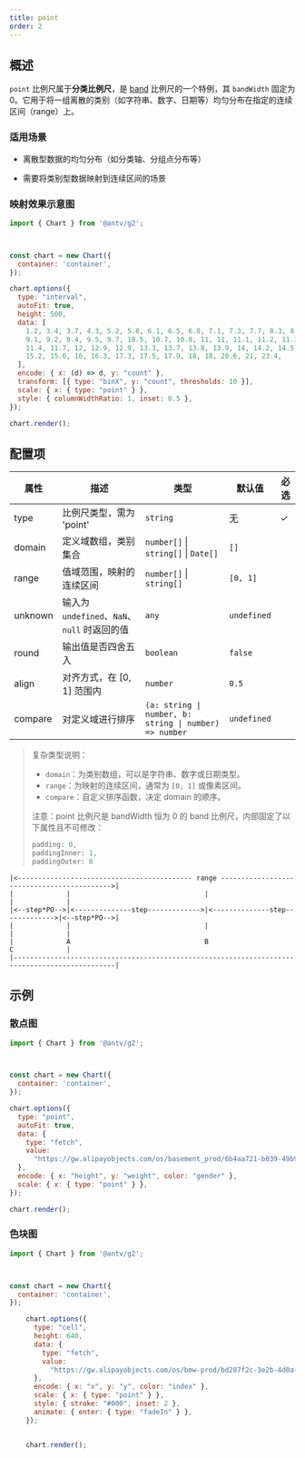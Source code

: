 ```yaml
---
title: point
order: 2
---
```



## 概述

`point` 比例尺属于**分类比例尺**，是 [band](/manual/core/scale/band) 比例尺的一个特例，其 `bandWidth` 固定为 0。它用于将一组离散的类别（如字符串、数字、日期等）均匀分布在指定的连续区间（range）上。



### 适用场景

- 离散型数据的均匀分布（如分类轴、分组点分布等）

- 需要将类别型数据映射到连续区间的场景

### 映射效果示意图




```js | ob { autoMount: true }
import { Chart } from '@antv/g2';



const chart = new Chart({
  container: 'container',
});

chart.options({
  type: "interval",
  autoFit: true,
  height: 500,
  data: [
    1.2, 3.4, 3.7, 4.3, 5.2, 5.8, 6.1, 6.5, 6.8, 7.1, 7.3, 7.7, 8.3, 8.6, 8.8,
    9.1, 9.2, 9.4, 9.5, 9.7, 10.5, 10.7, 10.8, 11, 11, 11.1, 11.2, 11.3, 11.4,
    11.4, 11.7, 12, 12.9, 12.9, 13.3, 13.7, 13.8, 13.9, 14, 14.2, 14.5, 15,
    15.2, 15.6, 16, 16.3, 17.3, 17.5, 17.9, 18, 18, 20.6, 21, 23.4,
  ],
  encode: { x: (d) => d, y: "count" },
  transform: [{ type: "binX", y: "count", thresholds: 10 }],
  scale: { x: { type: "point" } },
  style: { columnWidthRatio: 1, inset: 0.5 },
});

chart.render();
```



## 配置项

| 属性         | 描述                                         | 类型                                              | 默认值         | 必选 |
| ------------ | -------------------------------------------- | ------------------------------------------------- | -------------- | ---- |
| type         | 比例尺类型，需为 'point'                      | `string`                                          | 无             | ✓    |
| domain       | 定义域数组，类别集合                         | `number[]` \| `string[]` \| `Date[]`              | `[]`           |      |
| range        | 值域范围，映射的连续区间                     | `number[]` \| `string[]`                          | `[0, 1]`       |      |
| unknown      | 输入为 `undefined`、`NaN`、`null` 时返回的值 | `any`                                             | `undefined`    |      |
| round        | 输出值是否四舍五入                           | `boolean`                                         | `false`        |      |
| align        | 对齐方式，在 [0, 1] 范围内                   | `number`                                          | `0.5`          |      |
| compare      | 对定义域进行排序                             | `(a: string \| number, b: string \| number) => number` | `undefined` |      |

> 复杂类型说明：
> - `domain`：为类别数组，可以是字符串、数字或日期类型。
> - `range`：为映射的连续区间，通常为 `[0, 1]` 或像素区间。
> - `compare`：自定义排序函数，决定 domain 的顺序。
>
> 注意：point 比例尺是 bandWidth 恒为 0 的 band 比例尺，内部固定了以下属性且不可修改：
> ```js
> padding: 0,
> paddingInner: 1, 
> paddingOuter: 0
> ```


```plan
|<------------------------------------------- range ------------------------------------------->|
|             |                                 |                                 |             |
|<--step*PO-->|<--------------step------------->|<--------------step------------->|<--step*PO-->|
|             |                                 |                                 |             |
|             A                                 B                                 C             |
|-----------------------------------------------------------------------------------------------|

```

## 示例


### 散点图


```js | ob { autoMount: true }
import { Chart } from '@antv/g2';



const chart = new Chart({
  container: 'container',
});

chart.options({
  type: "point",
  autoFit: true,
  data: {
    type: "fetch",
    value:
      "https://gw.alipayobjects.com/os/basement_prod/6b4aa721-b039-49b9-99d8-540b3f87d339.json",
  },
  encode: { x: "height", y: "weight", color: "gender" },
  scale: { x: { type: "point" } },
});

chart.render();
```


### 色块图

```js | ob { autoMount: true }
import { Chart } from '@antv/g2';



const chart = new Chart({
  container: 'container',
});

    chart.options({
      type: "cell",
      height: 640,
      data: {
        type: "fetch",
        value:
          "https://gw.alipayobjects.com/os/bmw-prod/bd287f2c-3e2b-4d0a-8428-6a85211dce33.json",
      },
      encode: { x: "x", y: "y", color: "index" },
      scale: { x: { type: "point" } },
      style: { stroke: "#000", inset: 2 },
      animate: { enter: { type: "fadeIn" } },
    });


    chart.render();
```


